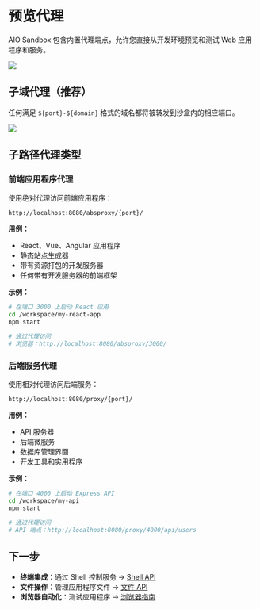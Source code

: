 # 预览代理

AIO Sandbox 包含内置代理端点，允许您直接从开发环境预览和测试 Web 应用程序和服务。

![](/images/port-preview.png)

## 子域代理（推荐）

任何满足 `${port}-${domain}` 格式的域名都将被转发到沙盒内的相应端口。

![](/images/subdomain-proxy.png)

## 子路径代理类型

### 前端应用程序代理

使用绝对代理访问前端应用程序：

```
http://localhost:8080/absproxy/{port}/
```

**用例：**
- React、Vue、Angular 应用程序
- 静态站点生成器
- 带有资源打包的开发服务器
- 任何带有开发服务器的前端框架

**示例：**
```bash
# 在端口 3000 上启动 React 应用
cd /workspace/my-react-app
npm start

# 通过代理访问
# 浏览器：http://localhost:8080/absproxy/3000/
```

### 后端服务代理

使用相对代理访问后端服务：

```
http://localhost:8080/proxy/{port}/
```

**用例：**
- API 服务器
- 后端微服务
- 数据库管理界面
- 开发工具和实用程序

**示例：**
```bash
# 在端口 4000 上启动 Express API
cd /workspace/my-api
npm start

# 通过代理访问
# API 端点：http://localhost:8080/proxy/4000/api/users
```

## 下一步

- **终端集成**：通过 Shell 控制服务 → [Shell API](/api/)
- **文件操作**：管理应用程序文件 → [文件 API](/api/)
- **浏览器自动化**：测试应用程序 → [浏览器指南](/guide/basic/browser)
